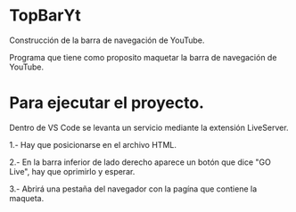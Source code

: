 # TopBarYt

Construcción de la barra de navegación de YouTube.

Programa que tiene como proposito maquetar la barra de navegación de YouTube.

# Para ejecutar el proyecto.

Dentro de VS Code se levanta un servicio mediante la extensión LiveServer.

1.- Hay que posicionarse en el archivo HTML.

2.- En la barra inferior de lado derecho aparece un botón que dice "GO Live", hay que oprimirlo y esperar.

3.- Abrirá una pestaña del navegador con la pagína que contiene la maqueta.


